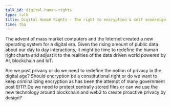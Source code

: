 ```yaml
---
talk_id: digital-human-rights
type: talk
title: Digital Human Rights - The right to encryption & self sovereign data
time: tba
---
```


The advent of mass market computers and the Internet created a new operating system for a digital era. Given the rising amount of public data about our day to day interactions, it might be time to redefine the human right charta and adjust it to the realities of the data driven world powered by AI, blockchain and IoT.

Are we post privacy or do we need to redefine the notion of privacy in the digital age? Should encryption be a constitutional right or do we want to keep criminalizing encryption as has been the attempt of many government post 9/11? Do we need to protect centrally stored files or can we use the new technology around blockchain and web3 to create proactive privacy by design?
